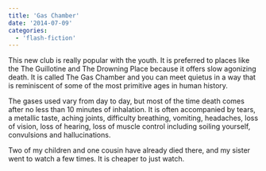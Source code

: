 ```yaml
---
title: 'Gas Chamber'
date: '2014-07-09'
categories:
  - 'flash-fiction'
---
```


This new club is really popular with the youth. It is preferred to places like
the The Guillotine and The Drowning Place because it offers slow agonizing
death. It is called The Gas Chamber and you can meet quietus in a way that is
reminiscent of some of the most primitive ages in human history.

The gases used vary from day to day, but most of the time death comes after no
less than 10 minutes of inhalation. It is often accompanied by tears, a metallic
taste, aching joints, difficulty breathing, vomiting, headaches, loss of vision,
loss of hearing, loss of muscle control including soiling yourself, convulsions
and hallucinations.

Two of my children and one cousin have already died there, and my sister went to
watch a few times. It is cheaper to just watch.
